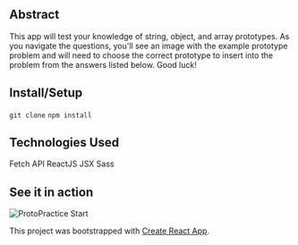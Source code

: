 ## Abstract
This app will test your knowledge of string, object, and array prototypes. As you navigate the questions, you'll see an image with the example prototype problem and will need to choose the correct prototype to insert into the problem from the answers listed below. Good luck!

## Install/Setup
```git clone```
```npm install```

## Technologies Used
Fetch API
ReactJS
JSX
Sass

## See it in action

![ProtoPractice Start](proto-practice/public/start-game.gif)



This project was bootstrapped with [Create React App](https://github.com/facebook/create-react-app).
